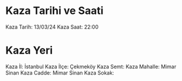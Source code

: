 ﻿# Kaza Tarihi ve Saati

Kaza Tarih: 13/03/24
Kaza Saat: 22:00

# Kaza Yeri

Kaza İl: İstanbul
Kaza İlçe: Çekmeköy
Kaza Semt: 
Kaza Mahalle: Mimar Sinan
Kaza Cadde: Mimar Sinan
Kaza Sokak: 

